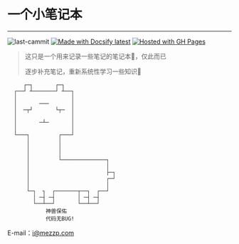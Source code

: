 # 一个小笔记本

---

![last-cammit](https://img.shields.io/github/last-commit/izzp/notes.svg?logo=github&color=green)   [![Made with Docsify latest](https://img.shields.io/npm/v/docsify.svg?color=green&label=docsify)](https://docsify.js.org/ "Go to Docsify homepage")    [![Hosted with GH Pages](https://img.shields.io/badge/Hosted_with-GitHub_Pages-3271a8?logo=github&logoColor=white&color=green)](https://pages.github.com/ "Go to GitHub Pages docs") 

> 这只是一个用来记录一些笔记的笔记本:book:，仅此而已  
>
> 逐步补充笔记，重新系统性学习一些知识:tada:


         ┌─┐       ┌─┐   
      ┌──┘ ┴───────┘ ┴──┐   
      │                 │   
      │       ───       │   
      │  ─┬┘       └┬─  │   
      │                 │   
      │       ─┴─       │   
      │                 │   
      └───┐         ┌───┘   
          │         │   
          │         │   
          │         │   
          │         └──────────────┐   
          │                        │   
          │                        ├─┐   
          │                        ┌─┘       
          │                        │   
          └─┐  ┐  ┌───────┬──┐  ┌──┘            
            │ ─┤ ─┤       │ ─┤ ─┤            
            └──┴──┘       └──┴──┘    
                神兽保佑    
                代码无BUG!  
E-mail：i@mezzp.com 

